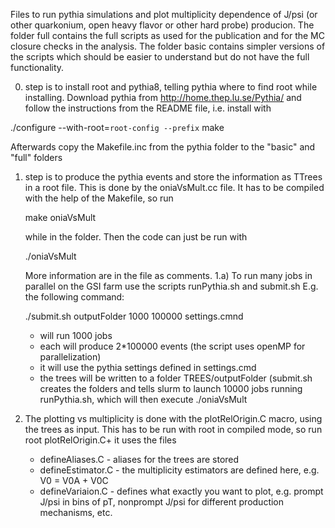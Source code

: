Files to run pythia simulations and plot multiplicity dependence of J/psi (or other quarkonium, open heavy flavor or other hard probe) producion.
The folder full contains the full scripts as used for the publication and for the MC closure checks in the analysis.
The folder basic contains simpler versions of the scripts which should be easier to understand but do not have the full functionality.

0. step is to install root and pythia8, telling pythia where to find root while installing. Download pythia from http://home.thep.lu.se/Pythia/ and follow the instructions from the README file, i.e. install with

  ./configure --with-root=`root-config --prefix`
  make

  Afterwards copy the Makefile.inc from the pythia folder to the "basic" and "full" folders

1. step is to produce the pythia events and store the information as TTrees in a root file. This is done by the oniaVsMult.cc file. It has to be compiled with the help of the Makefile, so run 

   make oniaVsMult
   
   while in the folder. Then the code can just be run with
   
   ./oniaVsMult
   
   More information are in the file as comments.
1.a) To run many jobs in parallel on the GSI farm use the scripts runPythia.sh and submit.sh 
     E.g. the following command: 
   
      ./submit.sh outputFolder 1000 100000 settings.cmnd 
   
      - will run 1000 jobs
      - each will produce 2*100000 events (the script uses openMP for parallelization)
      - it will use the pythia settings defined in settings.cmd
      - the trees will be written to a folder TREES/outputFolder
      (submit.sh creates the folders and tells slurm to launch 10000 jobs running runPythia.sh, which will then execute ./oniaVsMult

      
2. The plotting vs multiplicity is done with the plotRelOrigin.C macro, using the trees as input. This has to be run with root in compiled mode, so run
    root plotRelOrigin.C+ 
    it uses the files 

      - defineAliases.C   - aliases for the trees are stored
      - defineEstimator.C - the multiplicity estimators are defined here, e.g. V0 = V0A + V0C
      - defineVariaion.C  - defines what exactly you want to plot, e.g. prompt J/psi in bins of pT, nonprompt J/psi for different production mechanisms, etc.
